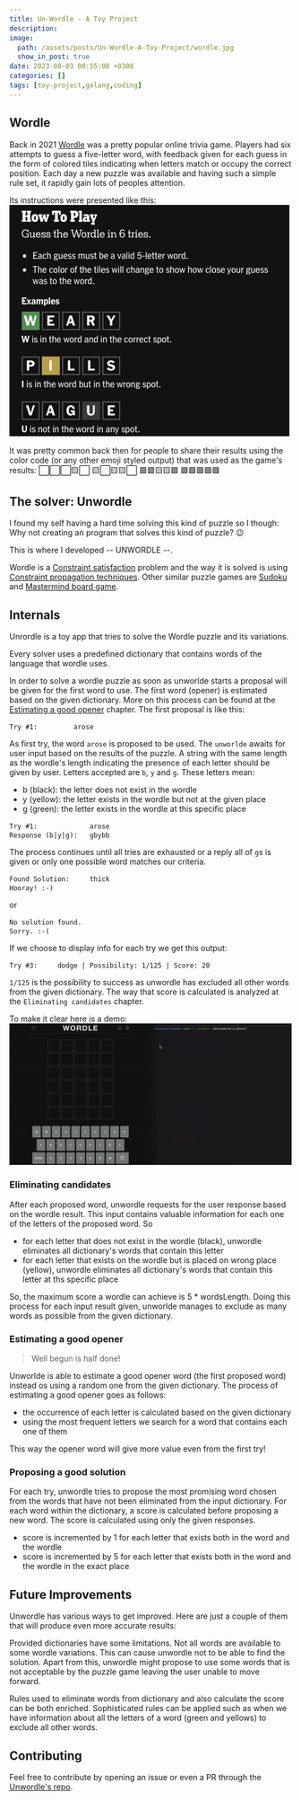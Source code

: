 ```yaml
---
title: Un-Wordle - A Toy Project
description:
image:
  path: /assets/posts/Un-Wordle-A-Toy-Project/wordle.jpg
  show_in_post: true
date: 2023-08-03 00:55:00 +0300
categories: []
tags: [toy-project,golang,coding]
---
```


## Wordle
Back in 2021 [Wordle](https://en.wikipedia.org/wiki/Wordle) was a pretty popular online trivia game. Players had six attempts to guess a five-letter word, with feedback given for each guess in the form of colored tiles indicating when letters match or occupy the correct position. 
Each day a new puzzle was available and having such a simple rule set, it rapidly gain lots of peoples attention.

Its instructions were presented like this:
![wordle instructions](/assets/posts/Un-Wordle-A-Toy-Project/instructions.png)

It was pretty common back then for people to share their results using the color code (or any other emoji styled output) that was used as the game's results:
⬜⬜⬜🟨⬜
🟨⬜🟨🟨⬜
🟩🟩🟨🟨🟩
🟩🟩🟩🟩🟩

## The solver: Unwordle

I found my self having a hard time solving this kind of puzzle so I though: Why not creating an program that solves this kind of puzzle? 😉

This is where I developed -- UNWORDLE --.

Wordle is a [Constraint satisfaction](https://en.wikipedia.org/wiki/Constraint_satisfaction_problem) problem and the way it is solved is using [Constraint propagation techniques](https://en.wikipedia.org/wiki/Local_consistency).
Other similar puzzle games are [Sudoku](https://en.wikipedia.org/wiki/Sudoku) and [Mastermind board game](https://en.wikipedia.org/wiki/Mastermind_(board_game)).

## Internals

Unrordle is a toy app that tries to solve the Wordle puzzle and its variations. 

Every solver uses a predefined dictionary that contains words of the language that wordle uses.

In order to solve a wordle puzzle as soon as unworlde starts a proposal will be given for the first word to use. The
first word (opener) is estimated based on the given dictionary. More on this process can be found at the  
[Estimating a good opener](#estimating-a-good-opener) chapter. The first proposal is like this:

```
Try #1: 		arose
```

As first try, the word `arose` is proposed to be used. The `unworlde` awaits for user input based on the results of the
puzzle. A string with the same length as the wordle's length indicating the presence of each letter should be given by
user. Letters accepted are `b`, `y` and `g`. These letters mean:

* b (black): the letter does not exist in the wordle
* y (yellow): the letter exists in the wordle but not at the given place
* g (green): the letter exists in the wordle at this specific place

```
Try #1: 	    	arose
Response (b|y|g): 	gbybb
```

The process continues until all tries are exhausted or a reply all of `g`s is given or only one possible word matches
our criteria.

```
Found Solution: 	thick
Hooray! :-)
```

or

```
No solution found.
Sorry. :-(
```

If we choose to display info for each try we get this output:

```
Try #3: 	dodge | Possibility: 1/125 | Score: 20
```

`1/125` is the possibility to success as unwordle has excluded all other words from the given dictionary. The way that
score is calculated is analyzed at the `Eliminating candidates` chapter.

To make it clear here is a demo:
![unwordle](/assets/posts/Un-Wordle-A-Toy-Project/unwordle.gif)

### Eliminating candidates

After each proposed word, unwordle requests for the user response based on the wordle result. This input contains valuable information for each one of the letters of the proposed word. So
 - for each letter that does not exist in the wordle (black), unwordle eliminates all dictionary's words that contain this letter
 - for each letter that exists on the wordle but is placed on wrong place (yellow), unwordle eliminates all dictionary's words that contain this letter at ths specific place

So, the maximum score a wordle can achieve is 5 * wordsLength. Doing this process for each input result given, unworlde manages to exclude as many words as possible from the given dictionary.


### Estimating a good opener

> Well begun is half done!

Unworlde is able to estimate a good opener word (the first proposed word) instead os using a random one from the given dictionary. The process of estimating a good opener goes as follows:
 - the occurrence of each letter is calculated based on the given dictionary
 - using the most frequent letters we search for a word that contains each one of them
  
This way the opener word will give more value even from the first try!

### Proposing a good solution

For each try, unwordle tries to propose the most promising word chosen from the words that have not been eliminated from the input dictionary. For each word within the dictionary, a score is calculated before proposing a new word. The score is calculated using only the given responses.

 - score is incremented by 1 for each letter that exists both in the word and the wordle
 - score is incremented by 5 for each letter that exists both in the word and the wordle in the exact place

## Future Improvements

Unwordle has various ways to get improved. Here are just a couple of them that will produce even more accurate results:

Provided dictionaries have some limitations. Not all words are available to some wordle variations. This can cause unwordle not to be able to find the solution. Apart from this, unwordle might propose to use some words that is not acceptable by the puzzle game leaving the user unable to move forward.

Rules used to eliminate words from dictionary and also calculate the score can be both enriched. Sophisticated rules can be applied such as when we have information about all the letters of a word (green and yellows) to exclude all other words.

## Contributing

Feel free to contribute by opening an issue or even a PR through the [Unwordle's repo](https://github.com/mzampetakis/unwordle).
